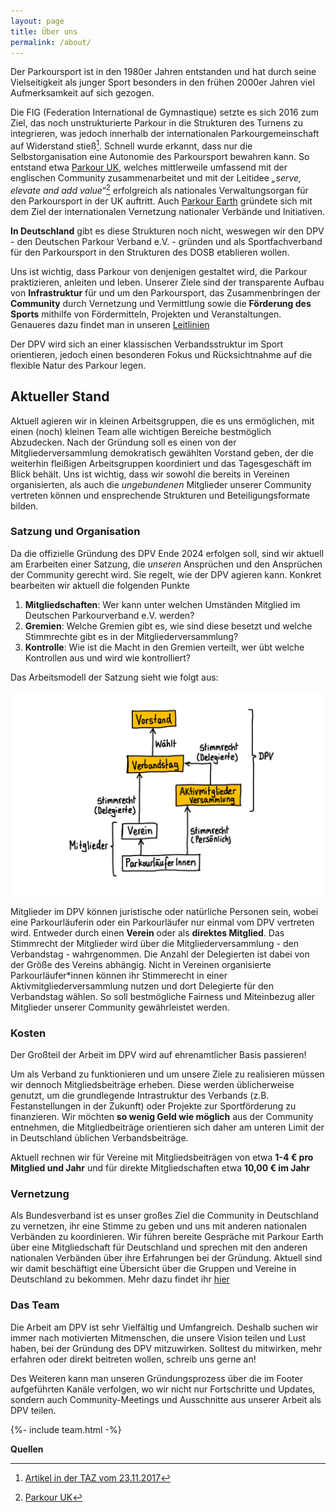 ```yaml
---
layout: page
title: Über uns
permalink: /about/
---
```


Der Parkoursport ist in den 1980er Jahren entstanden und hat durch seine Vielseitigkeit als junger Sport besonders in den frühen 2000er Jahren viel Aufmerksamkeit auf sich gezogen.

Die FIG (Federation International de Gymnastique) setzte es sich 2016 zum Ziel, das noch unstrukturierte Parkour in die Strukturen des Turnens zu integrieren, was jedoch innerhalb der internationalen Parkourgemeinschaft auf Widerstand stieß[^taz]. Schnell wurde erkannt, dass nur die Selbstorganisation eine Autonomie des Parkoursport bewahren kann. So entstand etwa [Parkour UK](https://parkour.uk/), welches mittlerweile umfassend mit der englischen Community zusammenarbeitet und mit der Leitidee _„serve, elevate and add value“_[^pkuk] erfolgreich als nationales Verwaltungsorgan für den Parkoursport in der UK auftritt. Auch [Parkour Earth](https://www.parkour.earth/) gründete sich mit dem Ziel der internationalen Vernetzung nationaler Verbände und Initiativen.

**In Deutschland** gibt es diese Strukturen noch nicht, weswegen wir den DPV - den Deutschen Parkour Verband e.V. - gründen und als Sportfachverband für den Parkoursport in den Strukturen des DOSB etablieren wollen.

Uns ist wichtig, dass Parkour von denjenigen gestaltet wird, die Parkour praktizieren, anleiten und leben. Unserer Ziele sind der transparente Aufbau von **Infrastruktur** für und um den Parkoursport, das Zusammenbringen der **Community** durch Vernetzung und Vermittlung sowie die **Förderung des Sports** mithilfe von Fördermitteln, Projekten und Veranstaltungen. Genaueres dazu findet man in unseren [Leitlinien](www.parkour-deutschland.de/leitlinien)

Der DPV wird sich an einer klassischen Verbandsstruktur im Sport orientieren, jedoch einen besonderen Fokus und Rücksichtnahme auf die flexible Natur des Parkour legen.

## Aktueller Stand

Aktuell agieren wir in kleinen Arbeitsgruppen, die es uns ermöglichen, mit einen (noch) kleinen Team alle wichtigen Bereiche bestmöglich Abzudecken. Nach der Gründung soll es einen von der Mitgliederversammlung demokratisch gewählten Vorstand geben, der die weiterhin fleißigen Arbeitsgruppen koordiniert und das Tagesgeschäft im Blick behält. Uns ist wichtig, dass wir sowohl die bereits in Vereinen organisierten, als auch die _ungebundenen_ Mitglieder unserer Community vertreten können und ensprechende Strukturen und Beteiligungsformate bilden.

### Satzung und Organisation

Da die offizielle Gründung des DPV Ende 2024 erfolgen soll, sind wir aktuell am Erarbeiten einer Satzung, die _unseren_ Ansprüchen und den Ansprüchen der Community gerecht wird. Sie regelt, wie der DPV agieren kann. Konkret bearbeiten wir aktuell die folgenden Punkte

1. **Mitgliedschaften**: Wer kann unter welchen Umständen Mitglied im Deutschen Parkourverband e.V. werden?
2. **Gremien**: Welche Gremien gibt es, wie sind diese besetzt und welche Stimmrechte gibt es in der Mitgliederversammlung?
3. **Kontrolle**: Wie ist die Macht in den Gremien verteilt, wer übt welche Kontrollen aus und wird wie kontrolliert?

Das Arbeitsmodell der Satzung sieht wie folgt aus:

![Eine Skizze der Satzung](/assets/main/satzung.png)

Mitglieder im DPV können juristische oder natürliche Personen sein, wobei eine Parkourläuferin oder ein Parkourläufer nur einmal vom DPV vertreten wird. Entweder durch einen **Verein** oder als **direktes Mitglied**. Das Stimmrecht der Mitglieder wird über die Mitgliederversammlung - den Verbandstag - wahrgenommen. Die Anzahl der Delegierten ist dabei von der Größe des Vereins abhängig. Nicht in Vereinen organisierte Parkourläufer\*innen können ihr Stimmerecht in einer Aktivmitgliederversammlung nutzen und dort Delegierte für den Verbandstag wählen. So soll bestmögliche Fairness und Miteinbezug aller Mitglieder unserer Community gewährleistet werden.

### Kosten

Der Großteil der Arbeit im DPV wird auf ehrenamtlicher Basis passieren!

Um als Verband zu funktionieren und um unsere Ziele zu realisieren müssen wir dennoch Mitgliedsbeiträge erheben. Diese werden üblicherweise genutzt, um die grundlegende Intrastruktur des Verbands (z.B. Festanstellungen in der Zukunft) oder Projekte zur Sportförderung zu finanzieren. Wir möchten **so wenig Geld wie möglich** aus der Community entnehmen, die Mitgliedbeiträge orientieren sich daher am unteren Limit der in Deutschland üblichen Verbandsbeiträge.

Aktuell rechnen wir für Vereine mit Mitgliedsbeiträgen von etwa **1-4 € pro Mitglied und Jahr** und für direkte Mitgliedschaften etwa **10,00 € im Jahr**

### Vernetzung

Als Bundesverband ist es unser großes Ziel die Community in Deutschland zu vernetzen, ihr eine Stimme zu geben und uns mit anderen nationalen Verbänden zu koordinieren. Wir führen bereite Gespräche mit Parkour Earth über eine Mitgliedschaft für Deutschland und sprechen mit den anderen nationalen Verbänden über ihre Erfahrungen bei der Gründung. Aktuell sind wir damit beschäftigt eine Übersicht über die Gruppen und Vereine in Deutschland zu bekommen. Mehr dazu findet ihr [hier](https://parkour-deutschland.de/kontakt/)

### Das Team

Die Arbeit am DPV ist sehr Vielfältig und Umfangreich. Deshalb suchen wir immer nach motivierten Mitmenschen, die unsere Vision teilen und Lust haben, bei der Gründung des DPV mitzuwirken. Solltest du mitwirken, mehr erfahren oder direkt beitreten wollen, schreib uns gerne an!

Des Weiteren kann man unseren Gründungsprozess über die im Footer aufgeführten Kanäle verfolgen, wo wir nicht nur Fortschritte und Updates, sondern auch Community-Meetings und Ausschnitte aus unserer Arbeit als DPV teilen.

{%- include team.html  -%}

**Quellen**

[^taz]: [Artikel in der TAZ vom 23.11.2017](https://taz.de/Turnerbund-will-Parkour-schlucken/!5462436/)
[^pkuk]: [Parkour UK](https://parkour.uk/what-we-do/)
